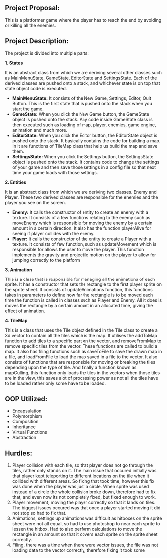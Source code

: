 ## Project Proposal:

This is a platformer game where the player has to reach the end by avoiding or killing all the enemies.

## Project Description:

The project is divided into multiple parts:

**1. States**

It is an abstract class from which we are deriving several other classes such as MainMenuState, GameState, EditorState and SettingsState. Each of the derived classes are pushed onto a stack, and whichever state is on top that state object code is executed.

* **MainMenuState:** It consists of the New Game, Settings, Editor, Quit Button. This is the first state that is pushed onto the stack when you start the game.
* **GameState:** When you click the New Game button, the GameState object is pushed onto the stack. Any code inside GameState class is then executed such as loading of map, player, enemies, game engine, animation and much more.
* **EditorState:** When you click the Editor button, the EditorState object is pushed onto the stack. It basically contains the code for building a map. In it are functions of TileMap class that help us build the map and save them.
* **SettingsState:** When you click the Settings button, the SettingsState object is pushed onto the stack. It contains code to change the settings of your game and then save those settings in a config file so that next time your game loads with those settings.

**2. Entities**

It is an abstract class from which we are deriving two classes. Enemy and Player. These two derived classes are responsible for the enemies and the player you see on the screen.

* **Enemy:** It calls the constructor of entity to create an enemy with a texture. It consists of a few functions relating to the enemy such as moveEnemy which is responsible for moving the enemy by a certain amount in a certain direction. It also has the function playerAlive for seeing if player collides with the enemy.
* **Player:** It calls the constructor of the entity to create a Player with a texture. It consists of few function, such as updateMovement which is responsible for allows the user to move the player. This function implements the gravity and projectile motion on the player to allow for jumping correctly to the platform

**3. Animation**

This is a class that is responsible for managing all the animations of each sprite. It has a constructor that sets the rectangle to the first player sprite on the sprite sheet. It consists of updateAnimations function, this functions takes in parameters to define how far the rectangle is to be moved each time the function is called in classes such as Player and Enemy. All it does is moves the rectangle by a certain amount in an allocated time, giving the effect of animation.

**4. TileMap**

This is a class that uses the Tile object defined in the Tile class to create a 3d vector to contain all the tiles which is the map. It utilises the addToMap function to add tiles to a specific part on the vector, and removeFromMap to remove specific tiles from the vector. These functions are called to build a map. It also has filing functions such as saveToFile to save the drawn map in a file, and loadFromFile to load the map saved in a file to the vector. It also consists of functions that are responsible for moving or breaking the tiles depending upon the type of tile. And finally a function known as mapCulling, this function only loads the tiles in the vectors when those tiles are in the view, this saves alot of processing power as not all the tiles have to be loaded rather only some have to be loaded.

## OOP Utilized:

* Encapsulation
* Polymorphism
* Composition
* Inheritance
* Virtual Functions
* Abstraction

## Hurdles:

1. Player collision with each tile, so that player does not go through the tiles, rather only stands on it. The main issue that occured initially was that player kept teleporting to different locations on the tile when it collided with different areas. So fixing that took time, however this fix was done when the player was just a circle. When sprite was used instead of a circle the whole collision broke down, therefore had to fix that, and even now its not completely fixed, but fixed enough to work.
2. Player movement, moving the player correctly so that it lands on tiles. The biggest issues occured was that once a player started moving it did not stop so had to fix that.
3. Animations, settings up animations was difficult as hitboxes on the sprite sheet were not all equal, so had to use photoshop to near each sprite to lessen the hitbox. Had to also perform calculations to move the rectangle in an amount so that it covers each sprite on the sprite sheet correctly.
4. Filing, there was a time when there were vector issues, the file was not loading data to the vector correctly, therefore fixing it took some
